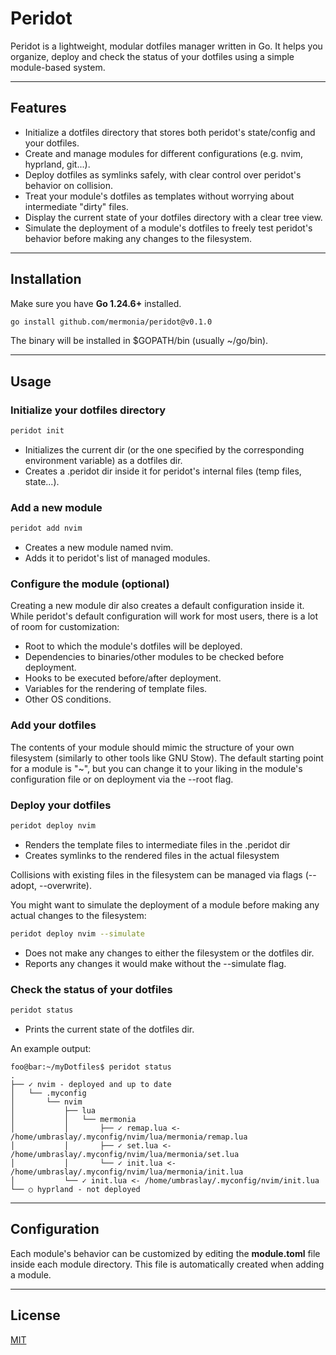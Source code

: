 # Peridot

Peridot is a lightweight, modular dotfiles manager written in Go. It helps you organize, deploy and check the status of your dotfiles using a simple module-based system.

---

## Features

- Initialize a dotfiles directory that stores both peridot's state/config and your dotfiles.
- Create and manage modules for different configurations (e.g. nvim, hyprland, git...).
- Deploy dotfiles as symlinks safely, with clear control over peridot's behavior on collision.
- Treat your module's dotfiles as templates without worrying about intermediate "dirty" files.
- Display the current state of your dotfiles directory with a clear tree view.
- Simulate the deployment of a module's dotfiles to freely test peridot's behavior before making any changes to the filesystem.

---

## Installation

Make sure you have **Go 1.24.6+** installed.

```bash
go install github.com/mermonia/peridot@v0.1.0
```

The binary will be installed in $GOPATH/bin (usually ~/go/bin).

---

## Usage

### Initialize your dotfiles directory

```bash
peridot init
```
- Initializes the current dir (or the one specified by the corresponding environment variable) as a dotfiles dir.
- Creates a .peridot dir inside it for peridot's internal files (temp files, state...).

### Add a new module

```bash
peridot add nvim
```
- Creates a new module named nvim.
- Adds it to peridot's list of managed modules.

### Configure the module (optional)

Creating a new module dir also creates a default configuration inside it. While peridot's default configuration will work for most users, there is a lot of room for customization:
- Root to which the module's dotfiles will be deployed.
- Dependencies to binaries/other modules to be checked before deployment.
- Hooks to be executed before/after deployment.
- Variables for the rendering of template files.
- Other OS conditions.

### Add your dotfiles

The contents of your module should mimic the structure of your own filesystem (similarly to other tools like GNU Stow). The default starting point for a module is "~", but you can change it to your liking in the module's configuration file or on deployment via the --root flag.

### Deploy your dotfiles

```bash
peridot deploy nvim
```
- Renders the template files to intermediate files in the .peridot dir
- Creates symlinks to the rendered files in the actual filesystem

Collisions with existing files in the filesystem can be managed via flags (--adopt, --overwrite).

You might want to simulate the deployment of a module before making any actual changes to the filesystem:

```bash
peridot deploy nvim --simulate
```
- Does not make any changes to either the filesystem or the dotfiles dir.
- Reports any changes it would make without the --simulate flag.

### Check the status of your dotfiles

```bash
peridot status
```
- Prints the current state of the dotfiles dir.

An example output:
```console
foo@bar:~/myDotfiles$ peridot status
.
├── ✓ nvim - deployed and up to date
│   └── .myconfig
│       └── nvim
│           ├── lua
│           │   └── mermonia
│           │       ├── ✓ remap.lua <- /home/umbraslay/.myconfig/nvim/lua/mermonia/remap.lua
│           │       ├── ✓ set.lua <- /home/umbraslay/.myconfig/nvim/lua/mermonia/set.lua
│           │       └── ✓ init.lua <- /home/umbraslay/.myconfig/nvim/lua/mermonia/init.lua
│           └── ✓ init.lua <- /home/umbraslay/.myconfig/nvim/init.lua
└── ○ hyprland - not deployed
```

---

## Configuration

Each module's behavior can be customized by editing the **module.toml** file inside each module directory. This file is automatically created when adding a module.

---

## License

[MIT](https://choosealicense.com/licenses/mit/)
